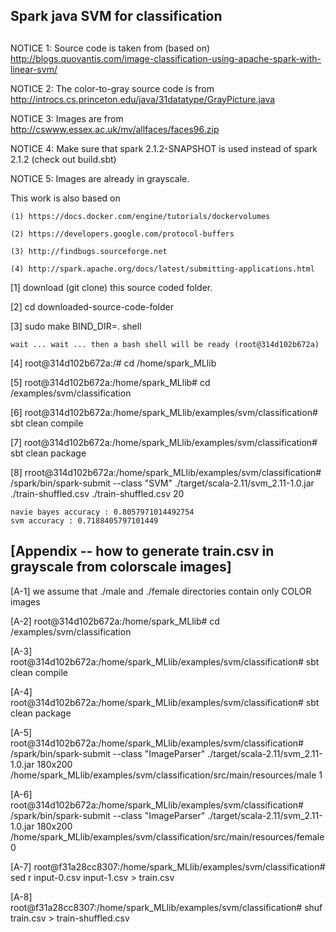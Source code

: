 ##
## Spark java SVM for classification
##

NOTICE 1: Source code is taken from (based on) http://blogs.quovantis.com/image-classification-using-apache-spark-with-linear-svm/

NOTICE 2: The color-to-gray source code is from http://introcs.cs.princeton.edu/java/31datatype/GrayPicture.java

NOTICE 3: Images are from http://cswww.essex.ac.uk/mv/allfaces/faces96.zip

NOTICE 4: Make sure that spark 2.1.2-SNAPSHOT is used instead of spark 2.1.2 (check out build.sbt)

NOTICE 5: Images are already in grayscale.

This work is also based on 

	(1) https://docs.docker.com/engine/tutorials/dockervolumes

	(2) https://developers.google.com/protocol-buffers

	(3) http://findbugs.sourceforge.net

	(4) http://spark.apache.org/docs/latest/submitting-applications.html




[1] download (git clone) this source coded folder.

[2] cd downloaded-source-code-folder

[3] sudo make BIND_DIR=. shell

	wait ... wait ... then a bash shell will be ready (root@314d102b672a)


[4] root@314d102b672a:/# cd /home/spark_MLlib

[5] root@314d102b672a:/home/spark_MLlib# cd /examples/svm/classification

[6] root@314d102b672a:/home/spark_MLlib/examples/svm/classification# sbt clean compile

[7] root@314d102b672a:/home/spark_MLlib/examples/svm/classification# sbt clean package


[8] rroot@314d102b672a:/home/spark_MLlib/examples/svm/classification# /spark/bin/spark-submit  --class "SVM" ./target/scala-2.11/svm_2.11-1.0.jar  ./train-shuffled.csv ./train-shuffled.csv 20


	navie bayes accuracy : 0.8057971014492754
	svm accuracy : 0.7188405797101449



## [Appendix -- how to generate train.csv in grayscale from colorscale images]

[A-1] we assume that ./male and ./female directories contain only COLOR images

[A-2] root@314d102b672a:/home/spark_MLlib# cd /examples/svm/classification

[A-3] root@314d102b672a:/home/spark_MLlib/examples/svm/classification# sbt clean compile

[A-4] root@314d102b672a:/home/spark_MLlib/examples/svm/classification# sbt clean package

[A-5] root@314d102b672a:/home/spark_MLlib/examples/svm/classification# /spark/bin/spark-submit --class "ImageParser"  ./target/scala-2.11/svm_2.11-1.0.jar  180x200  /home/spark_MLlib/examples/svm/classification/src/main/resources/male 1

[A-6] root@314d102b672a:/home/spark_MLlib/examples/svm/classification# /spark/bin/spark-submit --class "ImageParser"  ./target/scala-2.11/svm_2.11-1.0.jar  180x200  /home/spark_MLlib/examples/svm/classification/src/main/resources/female  0

[A-7] root@f31a28cc8307:/home/spark_MLlib/examples/svm/classification# sed r input-0.csv input-1.csv  > train.csv

[A-8] root@f31a28cc8307:/home/spark_MLlib/examples/svm/classification# shuf train.csv > train-shuffled.csv
